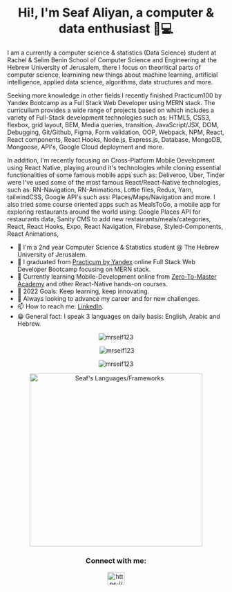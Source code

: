 <h1 align="center">Hi!, I'm Seaf Aliyan, a computer & data enthusiast 👋💻</h1>

I am a currently a computer science & statistics (Data Science) student at Rachel & Selim Benin School of Computer
Science and Engineering at the Hebrew University of Jerusalem, there I focus on theoritical parts of computer science,
learnining new things about machine learning, artificial intelligence, applied data science, algorithms, data structures
and more.

Seeking more knowledge in other fields I recently finished Practicum100 by Yandex Bootcamp as a Full Stack Web Developer
using MERN stack. The curricullum provides a wide range of projects based on which includes a variety of Full-Stack
development technologies such as: HTML5, CSS3, flexbox, grid layout, BEM, Media queries, transition, JavaScript/JSX,
DOM, Debugging, Git/Github, Figma, Form validation, OOP, Webpack, NPM, React, React components, React Hooks, Node.js,
Express.js, Database, MongoDB, Mongoose, API's, Google Cloud deployment and more.

In addition, I'm recently focusing on Cross-Platform Mobile Development using React Native, playing around it's
technologies while cloning essential functionalities of some famous mobile apps such as: Deliveroo, Uber, Tinder were
I've used some of the most famous React/React-Native technologies, such as: RN-Navigation, RN-Animations, Lottie files,
Redux, Yarn, tailwindCSS, Google API's such ass: Places/Maps/Navigation and more. I also tried some course oriented apps
such as MealsToGo, a mobile app for exploring restaurants around the world using: Google Places API for restaurants
data, Sanity CMS to add new restaurants/meals/categories, React, React Hooks, Expo, React Navigation, Firebase,
Styled-Components, React Animations,

- 💙 I'm a 2nd year Computer Science & Statistics student @ The Hebrew University of Jerusalem.
- 🔭 I graduated from [Practicum by Yandex](https://practicum.yandex.com/web/) online Full Stack Web Developer Bootcamp
focusing on MERN stack.
- 📱 Currently learning Mobile-Development online from [Zero-To-Master Academy](https://www.linkedin.com/school/ztm-academy/) 
and other React-Native hands-on courses.
- 🥅 2022 Goals: Keep learning, keep innovating.
- 🤔 Always looking to advance my career and for new challenges.
- 📫 How to reach me: [LinkedIn](https://www.linkedin.com/in/mrseif123/).
- 😁 General fact: I speak 3 languages on daily basis: English, Arabic and Hebrew.

<p align="center"> <img
        src="https://komarev.com/ghpvc/?username=mrseif123&label=Profile%20views&color=0e75b6&style=flat"
        alt="mrseif123" /> </p>

<p align="center">&nbsp;<img
        src="https://github-readme-stats.vercel.app/api?username=mrseif123&show_icons=true&theme=tokyonight&locale=en"
        alt="mrseif123" /></p>

<p align="center"><img src="https://github-readme-streak-stats.herokuapp.com/?user=mrseif123&&theme=tokyonight"
        alt="mrseif123" /></p>

<div align="center">
    <img src="https://github-readme-stats.vercel.app/api/top-langs?username=mrseif123&show_icons=true&count_private=true&locale=en&layout=compact&langs_count=8&hide_border=true&bg_color=151515&title_color=FB8C00&text_color=fff&icon_color=fff&hide=jupyter%20notebook"
        alt="Seaf's Languages/Frameworks" width=400 />
</div>

<h3 align="center">Connect with me:</h3>
<p align="center">
    <a href="https://linkedin.com/in/https://www.linkedin.com/in/mrseif123" target="blank">
        <img align="center" src="https://cdn.jsdelivr.net/npm/simple-icons@3.0.1/icons/linkedin.svg"
            alt="https://www.linkedin.com/in/mrseif123" height="30" width="40" />
    </a>
</p>

<!-- <h3 align="center">Languages and Tools:</h3>
<p align="center">
    <a href="https://www.python.org/" target="_blank"> <img
            src="https://banner2.cleanpng.com/20190623/etv/kisspng-python-high-level-programming-language-computer-pr-photos-ottawa-python-authors-group-ottawa-on-5d0f0abf37c231.0386740715612668792284.jpg"
            alt="python" width="40" height="40" /> </a>
    <a href="https://www.java.com/en/" target="_blank"> <img
            src="https://w7.pngwing.com/pngs/837/18/png-transparent-logo-java-runtime-environment-programming-language-runtime-system-oracle-text-logo-desktop-wallpaper.png"
            alt="python" width="40" height="40" /> </a>
    <a href="https://www.cprogramming.com/" target="_blank"> <img
            src="https://docs.microsoft.com/cs-cz/windows/images/c-logo.png" alt="python" width="40" height="40" /></a>
    <a href="https://developer.mozilla.org/en-US/docs/Web/JavaScript" target="_blank"> <img
            src="https://raw.githubusercontent.com/devicons/devicon/master/icons/javascript/javascript-original.svg"
            alt="javascript" width="40" height="40" /></a>
    <a href="https://www.w3schools.com/css/" target="_blank"> <img
            src="https://raw.githubusercontent.com/devicons/devicon/master/icons/css3/css3-original-wordmark.svg"
            alt="css3" width="40" height="40" /> </a>
    <a href="https://www.w3.org/html/" target="_blank"> <img
            src="https://raw.githubusercontent.com/devicons/devicon/master/icons/html5/html5-original-wordmark.svg"
            alt="html5" width="40" height="40" /> </a>
    <br>
    <a href="https://reactjs.org/" target="_blank"> <img
            src="https://raw.githubusercontent.com/devicons/devicon/master/icons/react/react-original-wordmark.svg"
            alt="react" width="40" height="40" /> </a>
    <a href="https://www.nginx.com" target="_blank"> <img
            src="https://raw.githubusercontent.com/devicons/devicon/master/icons/nginx/nginx-original.svg" alt="nginx"
            width="40" height="40" /> </a>
    <a href="https://expressjs.com" target="_blank"> <img
            src="https://raw.githubusercontent.com/devicons/devicon/master/icons/express/express-original-wordmark.svg"
            alt="express" width="40" height="40" /> </a>
    <a href="https://reactnative.dev/" target="_blank"> <img
            src="https://infillion.com/wp-content/uploads/2020/02/react-native.jpg" alt="react-native" width="40"
            height="40" /> </a>
    <a href="https://babeljs.io/" target="_blank"> <img src="https://www.vectorlogo.zone/logos/babeljs/babeljs-icon.svg"
            alt="babel" width="40" height="40" /> </a>
    <a href="https://expo.dev/" target="_blank"> <img
            src="https://play-lh.googleusercontent.com/algsmuhitlyCU_Yy3IU7-7KYIhCBwx5UJG4Bln-hygBjjlUVCiGo1y8W5JNqYm9WW3s"
            alt="expo" width="40" height="40" /> </a>
    <a href="https://nodejs.org" target="_blank"> <img
            src="https://raw.githubusercontent.com/devicons/devicon/master/icons/nodejs/nodejs-original-wordmark.svg"
            alt="nodejs" width="40" height="40" /> </a>
    <br>
    <a href="https://www.figma.com/" target="_blank"> <img src="https://www.vectorlogo.zone/logos/figma/figma-icon.svg"
            alt="figma" width="40" height="40" /> </a>
    <a href="https://git-scm.com/" target="_blank"> <img
            src="https://www.vectorlogo.zone/logos/git-scm/git-scm-icon.svg" alt="git" width="40" height="40" /> </a>
    <a href="https://www.linux.org/" target="_blank"> <img
            src="https://raw.githubusercontent.com/devicons/devicon/master/icons/linux/linux-original.svg" alt="linux"
            width="40" height="40" /> </a>
    <a href="https://www.mongodb.com/" target="_blank"> <img
            src="https://raw.githubusercontent.com/devicons/devicon/master/icons/mongodb/mongodb-original-wordmark.svg"
            alt="mongodb" width="40" height="40" /> </a>
    <a href="https://www.mysql.com/" target="_blank"> <img
            src="https://raw.githubusercontent.com/devicons/devicon/master/icons/mysql/mysql-original-wordmark.svg"
            alt="mysql" width="40" height="40" /> </a>
    <a href="https://postman.com" target="_blank"> <img
            src="https://www.vectorlogo.zone/logos/getpostman/getpostman-icon.svg" alt="postman" width="40"
            height="40" />
    </a>
    <a href="https://www.sqlite.org/" target="_blank"> <img
            src="https://www.vectorlogo.zone/logos/sqlite/sqlite-icon.svg" alt="sqlite" width="40" height="40" /> </a>
    <a href="https://webpack.js.org" target="_blank"> <img
            src="https://raw.githubusercontent.com/devicons/devicon/d00d0969292a6569d45b06d3f350f463a0107b0d/icons/webpack/webpack-original-wordmark.svg"
            alt="webpack" width="40" height="40" /> </a>
    <a href="https://www.googleadservices.com/pagead/aclk?sa=L&ai=DChcSEwiNkKu9kO35AhXP6HcKHUWUB0cYABAAGgJlZg&ohost=www.google.com&cid=CAESbeD2_1p57TadJzLH8TwLLN2ah74m9EBgrNa_6ppVYTE6DQyjk8k9IK4lDBTmZgT0yCyBlMl7bSXagekjoRQhQCF9hjLfUuKs1rKjuoADMzb9Jh0UTwI6GOSdqza7PDxKZCJkW9_CT_CLkofWIpU&sig=AOD64_2ll2h9p6B2SyJeOwPYLSHGXLfVQw&q&adurl&ved=2ahUKEwjqqKO9kO35AhXHnf0HHV0ZDUQQ0Qx6BAgDEAE"
        target="_blank"> <img
            src="https://www.gstatic.com/devrel-devsite/prod/v6bd99c7d8fa6220aea6020b29137b212e2eacdba13242535487f52ab3557b0cb/firebase/images/touchicon-180.png"
            alt="firebase" width="40" height="40" /> </a>
</p> -->
<!-- <br><br>
<h2 align="center">Mobile-Development Projects<br> (React-Native/Google-APIs/Redux)</h2>
<ul align="center">
    <li>
        <h3 align="center"><a href="https://github.com/mrseif123/Uber2.0">Uber2.0</a></h3>
    </li>
    <li>
        <h3 align="center"><a href="https://github.com/mrseif123/Deliveroo2.0">Deliveroo2.0</a></h3>
    </li>
    <li>
        <h3 align="center"><a href="https://github.com/mrseif123/MealsToGo">MealsToGo</a></h3>
    </li>
</ul>
<br>
<h2 align="center">Web-Development Projects<br> (React/Js/HTML/CSS)</h2>
<ul align="center">
    <li>
        <h3 align="center"><a href="https://github.com/mrseif123/News-Explorer-Full">News Explorer</a></h3>
    </li>
    <li>
        <h3 align="center"><a href="https://github.com/mrseif123/robofriends">Robofriends</a></h3>
    </li>
    <li>
        <h3 align="center"><a href="https://github.com/mrseif123/From-Portland-to-Portland">From Portland to
                Portland</a></h3>
    </li>
</ul>

 -->
